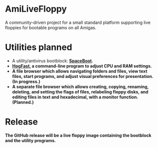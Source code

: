 # AmiLiveFloppy
A community-driven project for a small standard platform supporting live floppies for bootable programs on all Amigas.

# Utilities planned
- A utility/antivirus bootblock: <strong><a href="https://github.com/HenrikErlandsson/SpaceBoot">SpaceBoot</a>.
- <strong><a href="https://github.com/HenrikErlandsson/HogFast">HogFast</a>, a command-line program to adjust CPU and RAM settings.
- A file browser which allows navigating folders and files, view text files, start programs, and adjust visual preferences for presentation. (In progress.)
- A separate file browser which allows creating, copying, renaming, deleting, and setting the flags of files, relabeling floppy disks, and editing files in text and hexadecimal, with a monitor function. (Planned.)

# Release
The GitHub release will be a live floppy image containing the bootblock and the utility programs.
